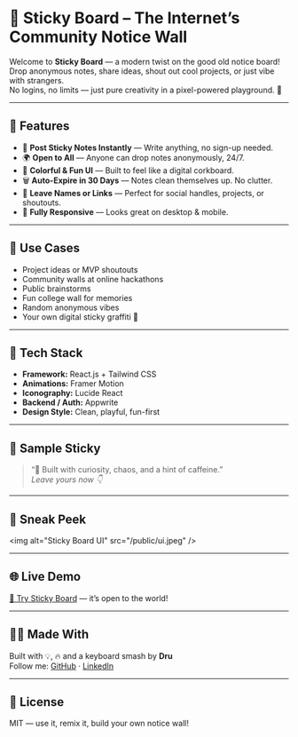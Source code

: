 # 🧠 Sticky Board – The Internet’s Community Notice Wall

Welcome to **Sticky Board** — a modern twist on the good old notice board!  
Drop anonymous notes, share ideas, shout out cool projects, or just vibe with strangers.  
No logins, no limits — just pure creativity in a pixel-powered playground. 🧃

---

## 🚀 Features

- 📌 **Post Sticky Notes Instantly** — Write anything, no sign-up needed.
- 🌍 **Open to All** — Anyone can drop notes anonymously, 24/7.
- 🎨 **Colorful & Fun UI** — Built to feel like a digital corkboard.
- 🗑️ **Auto-Expire in 30 Days** — Notes clean themselves up. No clutter.
- 💬 **Leave Names or Links** — Perfect for social handles, projects, or shoutouts.
- 📱 **Fully Responsive** — Looks great on desktop & mobile.

---

## 🤹 Use Cases

- Project ideas or MVP shoutouts  
- Community walls at online hackathons  
- Public brainstorms  
- Fun college wall for memories  
- Random anonymous vibes  
- Your own digital sticky graffiti 🎨

---

## 🔧 Tech Stack

- **Framework:** React.js + Tailwind CSS  
- **Animations:** Framer Motion  
- **Iconography:** Lucide React  
- **Backend / Auth:** Appwrite  
- **Design Style:** Clean, playful, fun-first  

---

## 🧃 Sample Sticky

> “🦄 Built with curiosity, chaos, and a hint of caffeine.”  
> _Leave yours now 👇_

---

## 📸 Sneak Peek

<img alt=\"Sticky Board UI\" src=\"/public/ui.jpeg\" />

---

## 🌐 Live Demo

[🔗 Try Sticky Board](https://your-deployed-url.vercel.app) — it’s open to the world!

---

## 🧑‍💻 Made With

Built with 💡, 🔥 and a keyboard smash by **Dru**  
Follow me: [GitHub](https://github.com/Dru-429) · [LinkedIn](https://linkedin.com/in/your-link)

---

## 📝 License

MIT — use it, remix it, build your own notice wall!

